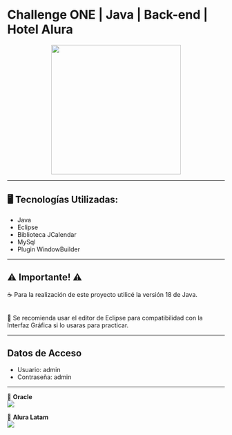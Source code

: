 # Challenge ONE | Java | Back-end | Hotel Alura

<p align="center" >
     <img width="300" heigth="300" src="https://user-images.githubusercontent.com/91544872/189419040-c093db78-c970-4960-8aca-ffcc11f7ffaf.png">
</p>



---

## 🖥️ Tecnologías Utilizadas:

- Java
- Eclipse
- Biblioteca JCalendar
- MySql
- Plugin WindowBuilder </br>

---

## ⚠️ Importante! ⚠️

☕ Para la realización de este proyecto utilicé la versión 18 de Java. </br></br>

📝 Se recomienda usar el editor de Eclipse para compatibilidad con la Interfaz Gráfica si lo usaras para practicar.

---

## Datos de Acceso

- Usuario: admin
- Contraseña: admin


---

🧡 <strong>Oracle</strong></br>
<a href="https://www.linkedin.com/company/oracle/" target="_blank">
<img src="https://img.shields.io/badge/-LinkedIn-%230077B5?style=for-the-badge&logo=linkedin&logoColor=white" target="_blank"></a>

💙 <strong>Alura Latam</strong></br>
<a href="https://www.linkedin.com/company/alura-latam/mycompany/" target="_blank">
<img src="https://img.shields.io/badge/-LinkedIn-%230077B5?style=for-the-badge&logo=linkedin&logoColor=white" target="_blank"></a>
